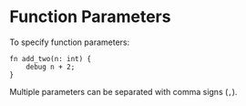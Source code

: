# Function Parameters

To specify function parameters:

```
fn add_two(n: int) {
    debug n + 2;
}
```

Multiple parameters can be separated with comma signs (`,`).
